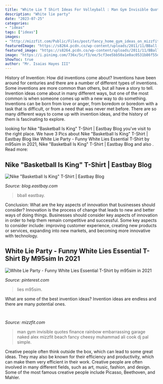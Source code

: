```yaml
---
title: "White Lie T Shirt Ideas For Volleyball : Man Gym Invisible Quotes Finance Rainbow Embarrassing Garage Naked Alex Mizzfit Beach Fancy Cheesy Muhammad Ali Cook Dj Pal Simple"
description: "White lie party"
date: "2023-07-25"
categories:
- "ideas"
tags: ["ideas"]
images:
- "http://mizzfit.com/Public/Files/post/fancy_home_gym_ideas_on_mizzfit_50420a3104.jpg"
featuredImage: "https://s8264.pcdn.co/wp-content/uploads/2011/11/BBall-is-king-T-01.jpg"
featured_image: "https://s8264.pcdn.co/wp-content/uploads/2011/11/BBall-is-king-T-01.jpg"
image: "https://i.pinimg.com/736x/5c/f3/ee/5cf3ee5bb50a1e0ac0531b86f55dc774.jpg"
ShowToc: true
author: "Mr. Isaias Hayes III"
---
```



History of Invention: How did inventions come about?
Inventions have been around for centuries and there are a number of different types of inventions. Some inventions are more common than others, but all have a story to tell. Invention ideas come about in many different ways, but one of the most common is when someone comes up with a new way to do something. Inventions can be born from love or anger, from boredom or boredom with a task that is difficult, or from a need that was never met before. There are so many different ways to come up with invention ideas, and the history of them is fascinating to explore.

	

		
looking for Nike &quot;Basketball Is King&quot; T-Shirt | Eastbay Blog you've visit to the right place. We have 3 Pics about Nike &quot;Basketball Is King&quot; T-Shirt | Eastbay Blog like White Lie Party - Funny White Lies Essential T-Shirt by m95sim in 2021, Nike &quot;Basketball Is King&quot; T-Shirt | Eastbay Blog and also . Read more:
		
    
## Nike &quot;Basketball Is King&quot; T-Shirt | Eastbay Blog

<img loading=lazy src="https://s8264.pcdn.co/wp-content/uploads/2011/11/BBall-is-king-T-01.jpg" onerror="this.onerror=null;this.src='https://tse4.mm.bing.net/th?id=OIP.wECE61Ab-gqjSN-tyh5qJAHaK7&amp;pid=15.1';" alt="Nike &quot;Basketball Is King&quot; T-Shirt | Eastbay Blog">

_Source: blog.eastbay.com_

>bball eastbay. 

	

Conclusion: What are the key aspects of innovation that businesses should consider?
Innovation is the process of change that leads to new and better ways of doing things. Businesses should consider key aspects of innovation in order to help them remain competitive and successful. Some key aspects to consider include: improving customer experience, creating new products or services, expanding into new markets, and becoming more innovative with technology.

    
## White Lie Party - Funny White Lies Essential T-Shirt By M95sim In 2021

<img loading=lazy src="https://i.pinimg.com/736x/5c/f3/ee/5cf3ee5bb50a1e0ac0531b86f55dc774.jpg" onerror="this.onerror=null;this.src='https://tse1.mm.bing.net/th?id=OIP.h-bRQeHWPC5HtZfstONbjgHaJ3&amp;pid=15.1';" alt="White Lie Party - Funny White Lies Essential T-Shirt by m95sim in 2021">

_Source: pinterest.com_

>lies m95sim. 

	

What are some of the best invention ideas?
Invention ideas are endless and there are many potential ones.

    
## 

<img loading=lazy src="http://mizzfit.com/Public/Files/post/fancy_home_gym_ideas_on_mizzfit_50420a3104.jpg" onerror="this.onerror=null;this.src='https://tse2.mm.bing.net/th?id=OIP.Cxdz2F7GpY2kgeekHD-jGgHaEe&amp;pid=15.1';" alt="">

_Source: mizzfit.com_

>man gym invisible quotes finance rainbow embarrassing garage naked alex mizzfit beach fancy cheesy muhammad ali cook dj pal simple. 

	

Creative people often think outside the box, which can lead to some great ideas. They may also be known for their efficiency and productivity, which can make them very efficient in their work. Creative people are often involved in many different fields, such as art, music, fashion, and design. Some of the most famous creative people include Picasso, Beethoven, and Mahler.

